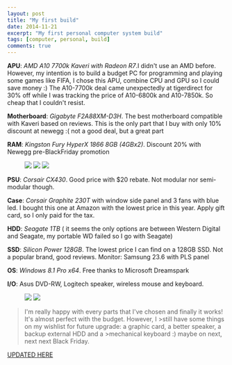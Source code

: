 ```yaml
---
layout: post
title: "My first build"
date: 2014-11-21
excerpt: "My first personal computer system build"
tags: [computer, personal, build]
comments: true
---
```


**APU**: *AMD A10 7700k Kaveri with Radeon R7*.I didn't use an AMD before. However, my intention is to build a budget PC for programming and playing some games like FIFA, I chose this APU, combine CPU and GPU so I could save money :) The A10-7700k deal came unexpectedly at tigerdirect for 30% off while I was tracking the price of A10-6800k and A10-7850k. So cheap that I couldn't resist. 

**Motherboard**: *Gigabyte F2A88XM-D3H*. The best motherboard compatible with Kaveri based on reviews. This is the only part that I buy with only 10% discount at newegg :( not a good deal, but a great part

**RAM**: *Kingston Fury HyperX 1866 8GB (4GBx2)*. Discount 20% with Newegg pre-BlackFriday promotion

<figure class="third">
	<img src="https://cdn.pcpartpicker.com/static/forever/images/userbuild/138181.0d788c5da519cb859a12a76131517c18.4a730fcc048edc60288398b44f366daf.1600.jpg">
	<img src="https://cdn.pcpartpicker.com/static/forever/images/userbuild/138181.60291ddbbd9f92b1afc9f7e9d43010b0.d20f62160a9eb2fe2706d2ceac877ad9.1600.jpg">
	<img src="https://cdn.pcpartpicker.com/static/forever/images/userbuild/138181.fb17bf994780409cb670f2faa8d71632.4ea1262ba07b61971f7b2b992d39153f.1600.jpg">
	<figcaption></figcaption>
</figure>

**PSU**: *Corsair CX430*. Good price with $20 rebate. Not modular nor semi-modular though. 

**Case**: *Corsair Graphite 230T* with window side panel and 3 fans with blue led. I bought this one at Amazon with the lowest price in this year. Apply gift card, so I only paid for the tax. 

**HDD**: *Seagate 1TB* ( it seems the only options are between Western Digital and Seagate, my portable WD failed so I go with Seagate)

**SSD**: *Silicon Power 128GB*. The lowest price I can find on a 128GB SSD. Not a popular brand, good reviews. 
Monitor: Samsung 23.6 with PLS panel

**OS**: *Windows 8.1 Pro x64*. Free thanks to Microsoft Dreamspark

**I/O**: Asus DVD-RW, Logitech speaker, wireless mouse and keyboard. 

<figure class="half">
	<img src="https://cdn.pcpartpicker.com/static/forever/images/userbuild/138181.fc24ca173614a3cff039850b774519ba.c9f7310ddc8e5086363ae63107462cf8.1600.jpg">
	<img src="https://lh3.googleusercontent.com/KZJ9sXBwHZJ15nuviahqetc0MwqzXzLGYJ0RcPs3GrxY2_TdgU4hvgWZpPw7FVIsnLdD2l2x7QswErxLkwF8Np-K-Kp5Xm9hNTPQzUkCNQxLoaAWeNT4XkdH-A6mGTBES2i3J4MSikAECWrelUp6gqrTj79AjSQUzLgpaXnOMFVQE2A1W4Wfzdo9NG_i49LlLi9gS3g23cqydUN8xDYu--xFWqgO1bQCwJ3G1e4VtLWrb384COGYN-4Paw-vcNIKrSlagSl9gc3qYH2gy0AFjRZdYRRnQ7zMic-g1bWMPfq6Rt5bElHsfBGJtYKFZghko3IzUlZZEeKxfwCNGuVfNjOMnPBRxriJ9dR3IHDEpuB-S1BWMkEZ1_NmSJ85HRCYuTWoGsavEjWJ7AHS4D19KvdlqplI-dlM06LDlTRd8TuQFrsV5B1-4RxltXUyUFmIl07qdSDLpxdeC84XAk7NICPwzgL0DrGIKDQYH8eU6SXFDpEBpISrhxgpG08PMJfZsgnh4tTya_XOx4Nh6ml6xL3dMy2UzztlKFjVsvyfU5wkpjXZn8a2LM6oQQZDsZMQoetn8duVudXnI09Fs05rrDIzhMVXgm-JKSDtqwYzHB1g618fRSq5HQ=w640-h852-no">
	<figcaption></figcaption>
</figure>

>I'm really happy with every parts that I've chosen and finally it works! It's almost perfect with the budget. However, I >still have some things on my wishlist for future upgrade: a graphic card, a better speaker, a backup external HDD and a >mechanical keyboard :) maybe on next, next next Black Friday.

<a href="/my-first-build-updated/" class="btn btn-info" role="button">UPDATED HERE</a>
